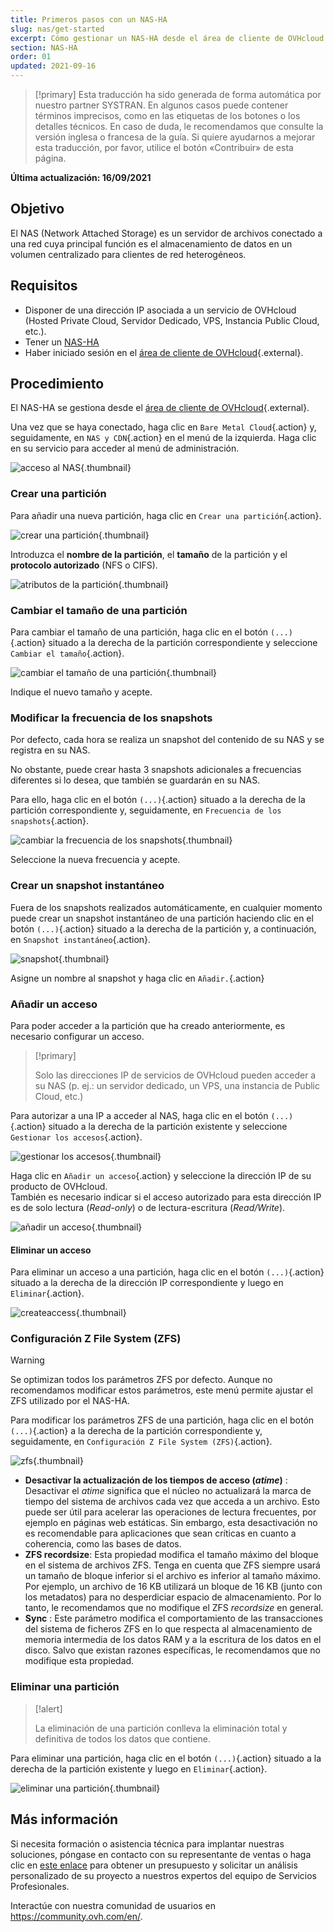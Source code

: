 ```yaml
---
title: Primeros pasos con un NAS-HA
slug: nas/get-started
excerpt: Cómo gestionar un NAS-HA desde el área de cliente de OVHcloud
section: NAS-HA
order: 01
updated: 2021-09-16
---
```


> [!primary]
> Esta traducción ha sido generada de forma automática por nuestro partner SYSTRAN. En algunos casos puede contener términos imprecisos, como en las etiquetas de los botones o los detalles técnicos. En caso de duda, le recomendamos que consulte la versión inglesa o francesa de la guía. Si quiere ayudarnos a mejorar esta traducción, por favor, utilice el botón «Contribuir» de esta página.
>

**Última actualización: 16/09/2021**

## Objetivo

El NAS (Network Attached Storage) es un servidor de archivos conectado a una red cuya principal función es el almacenamiento de datos en un volumen centralizado para clientes de red heterogéneos.

## Requisitos

- Disponer de una dirección IP asociada a un servicio de OVHcloud (Hosted Private Cloud, Servidor Dedicado, VPS, Instancia Public Cloud, etc.).
- Tener un [NAS-HA](https://www.ovh.es/nas/)
- Haber iniciado sesión en el [área de cliente de OVHcloud](https://www.ovh.com/auth/?action=gotomanager&from=https://www.ovh.es/&ovhSubsidiary=es){.external}.

## Procedimiento

El NAS-HA se gestiona desde el [área de cliente de OVHcloud](https://www.ovh.com/auth/?action=gotomanager&from=https://www.ovh.es/&ovhSubsidiary=es){.external}.

Una vez que se haya conectado, haga clic en `Bare Metal Cloud`{.action} y, seguidamente, en `NAS y CDN`{.action} en el menú de la izquierda. Haga clic en su servicio para acceder al menú de administración.

![acceso al NAS](images/nas2021-01.png){.thumbnail}

### Crear una partición <a name="partition"></a>

Para añadir una nueva partición, haga clic en `Crear una partición`{.action}.

![crear una partición](images/nas2021-02.png){.thumbnail}

Introduzca el **nombre de la partición**, el **tamaño** de la partición y el **protocolo autorizado** (NFS o CIFS).

![atributos de la partición](images/nas2021-03.png){.thumbnail}

### Cambiar el tamaño de una partición

Para cambiar el tamaño de una partición, haga clic en el botón `(...)`{.action} situado a la derecha de la partición correspondiente y seleccione `Cambiar el tamaño`{.action}.

![cambiar el tamaño de una partición](images/nas2021-04.png){.thumbnail}

Indique el nuevo tamaño y acepte.

### Modificar la frecuencia de los snapshots

Por defecto, cada hora se realiza un snapshot del contenido de su NAS y se registra en su NAS.

No obstante, puede crear hasta 3 snapshots adicionales a frecuencias diferentes si lo desea, que también se guardarán en su NAS.

Para ello, haga clic en el botón `(...)`{.action} situado a la derecha de la partición correspondiente y, seguidamente, en `Frecuencia de los snapshots`{.action}.

![cambiar la frecuencia de los snapshots](images/nas2021-05.png){.thumbnail}

Seleccione la nueva frecuencia y acepte.

### Crear un snapshot instantáneo

Fuera de los snapshots realizados automáticamente, en cualquier momento puede crear un snapshot instantáneo de una partición haciendo clic en el botón `(...)`{.action} situado a la derecha de la partición y, a continuación, en `Snapshot instantáneo`{.action}.

![snapshot](images/nas2021-10.png){.thumbnail}

Asigne un nombre al snapshot y haga clic en `Añadir.`{.action}

### Añadir un acceso <a name="addaccess"></a>

Para poder acceder a la partición que ha creado anteriormente, es necesario configurar un acceso.

> [!primary]
>
> Solo las direcciones IP de servicios de OVHcloud pueden acceder a su NAS (p. ej.: un servidor dedicado, un VPS, una instancia de Public Cloud, etc.)
>

Para autorizar a una IP a acceder al NAS, haga clic en el botón `(...)`{.action} situado a la derecha de la partición existente y seleccione `Gestionar los accesos`{.action}.

![gestionar los accesos](images/nas2021-06.png){.thumbnail}

Haga clic en `Añadir un acceso`{.action} y seleccione la dirección IP de su producto de OVHcloud.
<br>También es necesario indicar si el acceso autorizado para esta dirección IP es de solo lectura (*Read-only*) o de lectura-escritura (*Read/Write*).

![añadir un acceso](images/nas2021-07.png){.thumbnail}

#### Eliminar un acceso

Para eliminar un acceso a una partición, haga clic en el botón `(...)`{.action} situado a la derecha de la dirección IP correspondiente y luego en `Eliminar`{.action}.

![createaccess](images/nas2021-09.png){.thumbnail}

### Configuración Z File System (ZFS)

> [!warning]
>
> Se optimizan todos los parámetros ZFS por defecto. Aunque no recomendamos modificar estos parámetros, este menú permite ajustar el ZFS utilizado por el NAS-HA.
>

Para modificar los parámetros ZFS de una partición, haga clic en el botón `(...)`{.action} a la derecha de la partición correspondiente y, seguidamente, en `Configuración Z File System (ZFS)`{.action}.

![zfs](images/nas2021-13.png){.thumbnail}

- **Desactivar la actualización de los tiempos de acceso (*atime*)** : Desactivar el *atime* significa que el núcleo no actualizará la marca de tiempo del sistema de archivos cada vez que acceda a un archivo. Esto puede ser útil para acelerar las operaciones de lectura frecuentes, por ejemplo en páginas web estáticas. Sin embargo, esta desactivación no es recomendable para aplicaciones que sean críticas en cuanto a coherencia, como las bases de datos.
- **ZFS recordsize**: Esta propiedad modifica el tamaño máximo del bloque en el sistema de archivos ZFS. Tenga en cuenta que ZFS siempre usará un tamaño de bloque inferior si el archivo es inferior al tamaño máximo. Por ejemplo, un archivo de 16 KB utilizará un bloque de 16 KB (junto con los metadatos) para no desperdiciar espacio de almacenamiento. Por lo tanto, le recomendamos que no modifique el ZFS *recordsize* en general.
- **Sync** : Este parámetro modifica el comportamiento de las transacciones del sistema de ficheros ZFS en lo que respecta al almacenamiento de memoria intermedia de los datos RAM y a la escritura de los datos en el disco. Salvo que existan razones específicas, le recomendamos que no modifique esta propiedad.

### Eliminar una partición

> [!alert]
>
> La eliminación de una partición conlleva la eliminación total y definitiva de todos los datos que contiene.
>

Para eliminar una partición, haga clic en el botón `(...)`{.action} situado a la derecha de la partición existente y luego en `Eliminar`{.action}.

![eliminar una partición](images/nas2021-08.png){.thumbnail}

## Más información

Si necesita formación o asistencia técnica para implantar nuestras soluciones, póngase en contacto con su representante de ventas o haga clic en [este enlace](https://www.ovhcloud.com/es-es/professional-services/) para obtener un presupuesto y solicitar un análisis personalizado de su proyecto a nuestros expertos del equipo de Servicios Profesionales.

Interactúe con nuestra comunidad de usuarios en <https://community.ovh.com/en/>.
